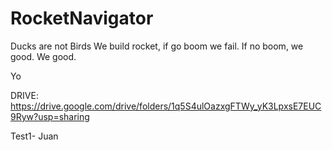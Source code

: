 ﻿# RocketNavigator
Ducks are not Birds
We build rocket, if go boom we fail. If no boom, we good. We good.

Yo

DRIVE: https://drive.google.com/drive/folders/1q5S4ulOazxgFTWy_yK3LpxsE7EUC9Ryw?usp=sharing

Test1- Juan 


